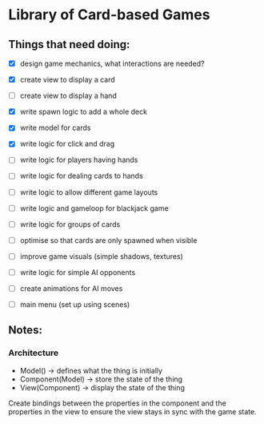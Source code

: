 # Library of Card-based Games

## Things that need doing:
-[x] design game mechanics, what interactions are needed?
-[x] create view to display a card
-[ ] create view to display a hand
-[x] write spawn logic to add a whole deck
-[x] write model for cards
-[x] write logic for click and drag
-[ ] write logic for players having hands
-[ ] write logic for dealing cards to hands
-[ ] write logic to allow different game layouts
-[ ] write logic and gameloop for blackjack game
-[ ] write logic for groups of cards
-[ ] optimise so that cards are only spawned when visible
-[ ] improve game visuals (simple shadows, textures)
-[ ] write logic for simple AI opponents
-[ ] create animations for AI moves
-[ ] main menu (set up using scenes)


## Notes:
### Architecture
- Model() -> defines what the thing is initially 
- Component(Model) -> store the state of the thing 
- View(Component) -> display the state of the thing

 Create bindings between the properties in the component and the properties in the view to ensure the view stays in sync with the game state.